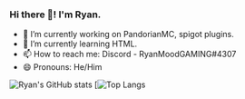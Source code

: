### Hi there 👋! I'm Ryan.

- 🔭 I’m currently working on PandorianMC, spigot plugins.
- 🌱 I’m currently learning HTML.
- 📫 How to reach me: Discord - RyanMoodGAMING#4307
- 😄 Pronouns: He/Him

![Ryan's GitHub stats](https://github-readme-stats.vercel.app/api?username=RyanMoodGAMING&count_private=true&show_icons=true&theme=dark)
[![Top Langs](https://github-readme-stats.vercel.app/api/top-langs/?username=RyanMoodGAMING&layout=compact&theme=dark)


